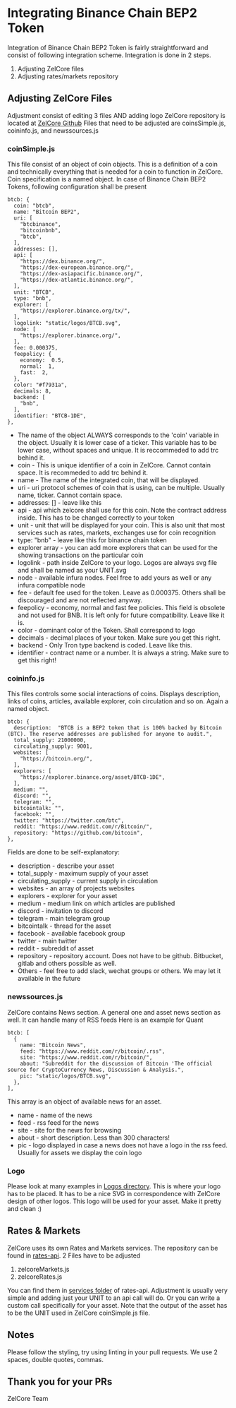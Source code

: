 # Integrating Binance Chain BEP2 Token

Integration of Binance Chain BEP2 Token is fairly straightforward and consist of following integration scheme.
Integration is done in 2 steps.

 1. Adjusting ZelCore files
 2. Adjusting rates/markets repository

## Adjusting ZelCore Files

Adjustment consist of editing 3 files AND adding logo
ZelCore repository is located at [ZelCore Github](https://github.com/zelcash/ZelCore)
Files that need to be adjusted are coinsSimple.js, coininfo.js,  and newssources.js

### coinSimple.js

This file consist of an object of coin objects. This is a definition of a coin and technically everything that is needed for a coin to function in ZelCore. Coin specification is a named object. In case of Binance Chain BEP2 Tokens, following configuration shall be present

    btcb: {
      coin: "btcb",
      name: "Bitcoin BEP2",
      uri: [
        "btcbinance",
        "bitcoinbnb",
        "btcb",
      ],
      addresses: [],
      api: [
        "https://dex.binance.org/",
        "https://dex-european.binance.org/",
        "https://dex-asiapacific.binance.org/",
        "https://dex-atlantic.binance.org/",
      ],
      unit: "BTCB",
      type: "bnb",
      explorer: [
        "https://explorer.binance.org/tx/",
      ],
      logolink: "static/logos/BTCB.svg",
      node: [
        "https://explorer.binance.org/",
      ],
      fee: 0.000375,
      feepolicy: {
        economy:  0.5,
        normal:  1,
        fast:  2,
      },
      color: "#f7931a",
      decimals: 8,
      backend: [
        "bnb",
      ],
      identifier: "BTCB-1DE",
    },

- The name of the object ALWAYS corresponds to the 'coin' variable in the object. Usually it is lower case of a ticker. This variable has to be lower case, without spaces and unique. It is reccommeded to add trc behind it.
- coin - This is unique identifier of a coin in ZelCore. Cannot contain space. It is recommeded to add trc behind it.
- name - The name of the integrated coin, that will be displayed.
- uri - uri protocol schemes of coin that is using, can be multiple. Usually name, ticker. Cannot contain space.
- addresses: [] - leave like this
- api - api which zelcore shall use for this coin. Note the contract address inside. This has to be changed correctly to your token
- unit - unit that will be displayed for your coin. This is also unit that most services such as rates, markets, exchanges use for coin recognition
- type: "bnb" - leave like this for binance chain token
- explorer array - you can add more explorers that can be used for the showing transactions on the particular coin
- logolink - path inside ZelCore to your logo. Logos are always svg file and shall be named as your UNIT.svg
- node - available infura nodes. Feel free to add yours as well or any infura compatible node
- fee - default fee used for the token. Leave as 0.000375. Others shall be discouraged and are not reflected anyway.
- feepolicy - economy, normal and fast fee policies. This field is obsolete and not used for BNB. It is left only for future compatibility. Leave like it is.
- color - dominant color of the Token. Shall correspond to logo
- decimals - decimal places of your token. Make sure you get this right.
- backend - Only Tron type backend is coded. Leave like this.
- identifier - contract name or a number. It is always a string. Make sure to get this right!

### coininfo.js

This files controls some social interactions of coins. Displays description, links of coins, articles, available explorer, coin circulation and so on. Again a named object.

    btcb: {
      description:  "BTCB is a BEP2 token that is 100% backed by Bitcoin (BTC). The reserve addresses are published for anyone to audit.",
      total_supply: 21000000,
      circulating_supply: 9001,
      websites: [
        "https://bitcoin.org/",
      ],
      explorers: [
        "https://explorer.binance.org/asset/BTCB-1DE",
      ],
      medium: "",
      discord: "",
      telegram: "",
      bitcointalk: "",
      facebook: "",
      twitter: "https://twitter.com/btc",
      reddit: "https://www.reddit.com/r/Bitcoin/",
      repository: "https://github.com/bitcoin",
    },

Fields are done to be self-explanatory:

- description - describe your asset
- total_supply - maximum supply of your asset
- circulating_supply - current supply in circulation
- websites - an array of projects websites
- explorers - explorer for your asset
- medium - medium link on which articles are published
- discord - invitation to discord
- telegram - main telegram group
- bitcointalk - thread for the asset
- facebook - available facebook group
- twitter - main twitter
- reddit - subreddit of asset
- repository - repository account. Does not have to be github. Bitbucket, gitlab and others possible as well.
- Others - feel free to add slack, wechat groups or others. We may let it available in the future

### newssources.js

ZelCore contains News section. A general one and asset news section as well. It can handle many of RSS feeds
Here is an example for Quant

    btcb: [
      {
        name: "Bitcoin News",
        feed: "https://www.reddit.com/r/bitcoin/.rss",
        site: "https://www.reddit.com/r/bitcoin/",
        about: "Subreddit for the discussion of Bitcoin 'The official source for CryptoCurrency News, Discussion & Analysis.",
        pic: "static/logos/BTCB.svg",
      },
    ],
This array is an object of available news for an asset.

- name - name of the news
- feed - rss feed for the news
- site - site for the news for browsing
- about - short description. Less than 300 characters!
- pic - logo displayed in case a news does not have a logo in the rss feed. Usually for assets we display the coin logo

### Logo

Please look at many examples in [Logos directory](https://github.com/zelcash/ZelCore/blob/master/logos/). This is where your logo has to be placed. It has to be a nice SVG in correspondence with ZelCore design of other logos. This logo will be used for your asset. Make it pretty and clean :)

## Rates & Markets

ZelCore uses its own Rates and Markets services. The repository can be found in [rates-api](https://github.com/zelcash/rates-api).
2 Files have to be adjusted

 1. zelcoreMarkets.js
 2. zelcoreRates.js

You can find them in [services folder](https://github.com/zelcash/rates-api/blob/master/src/services/) of rates-api.
Adjustment is usually very simple and adding just your UNIT to an api call will do. Or you can write a custom call specifically for your asset. Note that the output of the asset has to be the UNIT used in ZelCore coinSimple.js file.

## Notes

Please follow the styling, try using linting in your pull requests. We use 2 spaces, double quotes, commas.

## Thank you for your PRs

ZelCore Team
